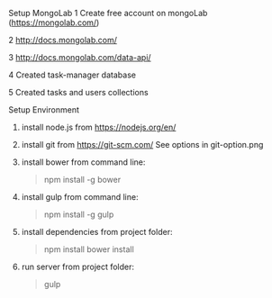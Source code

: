 Setup MongoLab
1	Create free account on mongoLab (https://mongolab.com/)

2	http://docs.mongolab.com/

3	http://docs.mongolab.com/data-api/

4	Created task-manager database

5	Created tasks and users collections


Setup Environment
1. install node.js from https://nodejs.org/en/


2. install git from https://git-scm.com/
	See options in git-option.png


3. install bower from command line: 
	> npm install -g bower


4. install gulp from command line: 
	> npm install -g gulp


5. install dependencies from project folder:
	> npm install
	> bower install

6. run server from project folder:
	> gulp